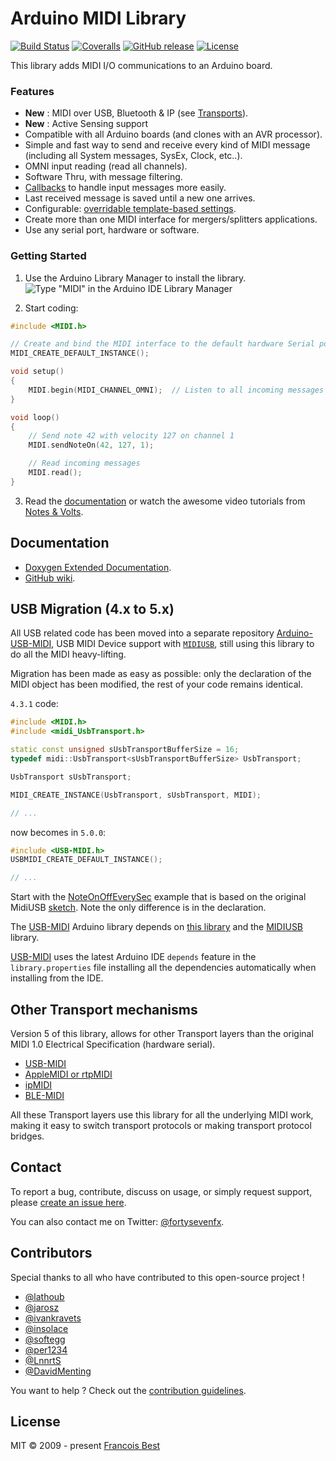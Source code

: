 # Arduino MIDI Library

[![Build Status](https://travis-ci.org/FortySevenEffects/arduino_midi_library.svg?branch=master)](https://travis-ci.org/FortySevenEffects/arduino_midi_library)
[![Coveralls](https://img.shields.io/coveralls/FortySevenEffects/arduino_midi_library.svg?maxAge=3600)](https://coveralls.io/github/FortySevenEffects/arduino_midi_library)
[![GitHub release](https://img.shields.io/github/release/FortySevenEffects/arduino_midi_library.svg?maxAge=3600)](https://github.com/FortySevenEffects/arduino_midi_library/releases/latest)
[![License](https://img.shields.io/github/license/FortySevenEffects/arduino_midi_library.svg?maxAge=3600)](LICENSE)

This library adds MIDI I/O communications to an Arduino board.

### Features

-   **New** : MIDI over USB, Bluetooth & IP (see [Transports](#other-transport-mechanisms)).
-   **New** : Active Sensing support
-   Compatible with all Arduino boards (and clones with an AVR processor).
-   Simple and fast way to send and receive every kind of MIDI message (including all System messages, SysEx, Clock, etc..).
-   OMNI input reading (read all channels).
-   Software Thru, with message filtering.
-   [Callbacks](https://github.com/FortySevenEffects/arduino_midi_library/wiki/Using-Callbacks) to handle input messages more easily.
-   Last received message is saved until a new one arrives.
-   Configurable: [overridable template-based settings](https://github.com/FortySevenEffects/arduino_midi_library/wiki/Using-custom-Settings).
-   Create more than one MIDI interface for mergers/splitters applications.
-   Use any serial port, hardware or software.

### Getting Started

1. Use the Arduino Library Manager to install the library.
   ![Type "MIDI" in the Arduino IDE Library Manager](res/library-manager.jpg)

2. Start coding:

```c++
#include <MIDI.h>

// Create and bind the MIDI interface to the default hardware Serial port
MIDI_CREATE_DEFAULT_INSTANCE();

void setup()
{
    MIDI.begin(MIDI_CHANNEL_OMNI);  // Listen to all incoming messages
}

void loop()
{
    // Send note 42 with velocity 127 on channel 1
    MIDI.sendNoteOn(42, 127, 1);

    // Read incoming messages
    MIDI.read();
}
```

3. Read the [documentation](#documentation) or watch the awesome video tutorials from [Notes & Volts](https://www.youtube.com/playlist?list=PL4_gPbvyebyH2xfPXePHtx8gK5zPBrVkg).

## Documentation

-   [Doxygen Extended Documentation](https://fortyseveneffects.github.io/arduino_midi_library/).
-   [GitHub wiki](https://github.com/FortySevenEffects/arduino_midi_library/wiki).

## USB Migration (4.x to 5.x)

All USB related code has been moved into a separate repository [Arduino-USB-MIDI](https://github.com/lathoub/Arduino-USBMIDI), USB MIDI Device support with [`MIDIUSB`](https://github.com/arduino-libraries/MIDIUSB), still using this library to do all the MIDI heavy-lifting.

Migration has been made as easy as possible: only the declaration of the MIDI object has been modified, the rest of your code remains identical.

`4.3.1` code:

```c++
#include <MIDI.h>
#include <midi_UsbTransport.h>

static const unsigned sUsbTransportBufferSize = 16;
typedef midi::UsbTransport<sUsbTransportBufferSize> UsbTransport;

UsbTransport sUsbTransport;

MIDI_CREATE_INSTANCE(UsbTransport, sUsbTransport, MIDI);

// ...
```

now becomes in `5.0.0`:

```c++
#include <USB-MIDI.h>
USBMIDI_CREATE_DEFAULT_INSTANCE();

// ...
```

Start with the [NoteOnOffEverySec](https://github.com/lathoub/Arduino-USBMIDI/blob/master/examples/NoteOnOffEverySec/NoteOnOffEverySec.ino) example that is based on the original MidiUSB [sketch](https://github.com/lathoub/arduino_midi_library/blob/master/examples/MidiUSB/MidiUSB.ino). Note the only difference is in the declaration.

The [USB-MIDI](https://github.com/lathoub/Arduino-USBMIDI) Arduino library depends on [this library](https://github.com/FortySevenEffects/arduino_midi_library) and the [MIDIUSB](https://github.com/arduino-libraries/MIDIUSB) library.

[USB-MIDI](https://github.com/lathoub/Arduino-USBMIDI) uses the latest Arduino IDE `depends` feature in the `library.properties` file installing all the dependencies automatically when installing from the IDE.

## Other Transport mechanisms

Version 5 of this library, allows for other Transport layers than the
original MIDI 1.0 Electrical Specification (hardware serial).

-   [USB-MIDI](https://github.com/lathoub/Arduino-USBMIDI)
-   [AppleMIDI or rtpMIDI](https://github.com/lathoub/Arduino-AppleMIDI-Library)
-   [ipMIDI](https://github.com/lathoub/Arduino-ipMIDI)
-   [BLE-MIDI](https://github.com/lathoub/Arduino-BLE-MIDI)

All these Transport layers use this library for all the underlying MIDI
work, making it easy to switch transport protocols or making transport
protocol bridges.

## Contact

To report a bug, contribute, discuss on usage, or simply request support, please [create an issue here](https://github.com/FortySevenEffects/arduino_midi_library/issues/new).

You can also contact me on Twitter: [@fortysevenfx](https://twitter.com/fortysevenfx).

## Contributors

Special thanks to all who have contributed to this open-source project !

-   [@lathoub](https://github.com/lathoub)
-   [@jarosz](https://github.com/jarosz)
-   [@ivankravets](https://github.com/ivankravets)
-   [@insolace](https://github.com/insolace)
-   [@softegg](https://github.com/softegg)
-   [@per1234](https://github.com/per1234)
-   [@LnnrtS](https://github.com/LnnrtS)
-   [@DavidMenting](https://github.com/DavidMenting)

You want to help ? Check out the [contribution guidelines](./CONTRIBUTING.md).

## License

MIT © 2009 - present [Francois Best](https://francoisbest.com)

